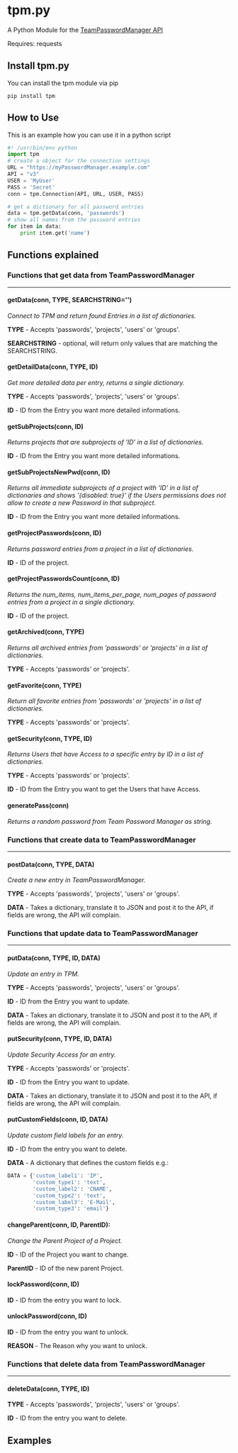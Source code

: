 # tpm.py

A Python Module for the [TeamPasswordManager API](http://teampasswordmanager.com/docs/api/)

Requires: requests

## Install tpm.py

You can install the tpm module via pip

    pip install tpm

## How to Use

This is an example how you can use it in a python script
```python
#! /usr/bin/env python
import tpm
# create a object for the connection settings
URL = "https://myPasswordManager.example.com"
API = "v3"
USER = 'MyUser'
PASS = 'Secret'
conn = tpm.Connection(API, URL, USER, PASS)

# get a dictionary for all password entries
data = tpm.getData(conn, 'passwords')
# show all names from the password entries
for item in data:
    print item.get('name')
```
## Functions explained
### Functions that get data from TeamPasswordManager
---
#### getData(conn, TYPE, SEARCHSTRING='')

*Connect to TPM and return found Entries in a list of dictionaries.*

**TYPE** - Accepts 'passwords', 'projects', 'users' or 'groups'.

**SEARCHSTRING** - optional, will return only values
that are matching the SEARCHSTRING.

#### getDetailData(conn, TYPE, ID)

*Get more detailed data per entry, returns a single dictionary.*

**TYPE** - Accepts 'passwords', 'projects', 'users' or 'groups'.

**ID** - ID from the Entry you want more detailed informations.

#### getSubProjects(conn, ID)

*Returns projects that are subprojects of 'ID' in a list of dictionaries.*

**ID** - ID from the Entry you want more detailed informations.

#### getSubProjectsNewPwd(conn, ID)

*Returns all immediate subprojects of a project with 'ID'
in a list of dictionaries and shows '{disabled: true}' if the Users permissions
does not allow to create a new Password in that subproject.*

**ID** - ID from the Entry you want more detailed informations.

#### getProjectPasswords(conn, ID)

*Returns password entries from a project in a list of dictionaries.*

**ID** - ID of the project.

#### getProjectPasswordsCount(conn, ID)

*Returns the num_items, num_items_per_page, num_pages of password entries
from a project in a single dictionary.*

**ID** - ID of the project.

#### getArchived(conn, TYPE)

*Returns all archived entries from 'passwords' or 'projects'
in a list of dictionaries.*

**TYPE** - Accepts 'passwords' or 'projects'.

#### getFavorite(conn, TYPE)

*Return all favorite entries from 'passwords' or 'projects'
in a list of dictionaries.*

**TYPE** - Accepts 'passwords' or 'projects'.

#### getSecurity(conn, TYPE, ID)

*Returns Users that have Access to a specific entry by ID
in a list of dictionaries.*

**TYPE** - Accepts 'passwords' or 'projects'.

**ID** - ID from the Entry you want to get the Users that have Access.

#### generatePass(conn)

*Returns a random password from Team Password Manager as string.*

### Functions that create data to TeamPasswordManager
---
#### postData(conn, TYPE, DATA)

*Create a new entry in TeamPasswordManager.*

**TYPE** - Accepts 'passwords', 'projects', 'users' or 'groups'.

**DATA** - Takes a dictionary, translate it to JSON and post it to the API, if fields are wrong, the API will complain.

### Functions that update data to TeamPasswordManager
---
#### putData(conn, TYPE, ID, DATA)

*Update an entry in TPM.*

**TYPE** - Accepts 'passwords', 'projects', 'users' or 'groups'.

**ID** - ID from the Entry you want to update.

**DATA** - Takes an dictionary, translate it to JSON and post it to the API, if fields are wrong, the API will complain.

#### putSecurity(conn, TYPE, ID, DATA)

*Update Security Access for an entry.*

**TYPE** - Accepts 'passwords' or 'projects'.

**ID** - ID from the Entry you want to update.

**DATA** - Takes an dictionary, translate it to JSON and post it to the API, if fields are wrong, the API will complain.

#### putCustomFields(conn, ID, DATA)

*Update custom field labels for an entry.*

**ID** - ID from the entry you want to delete.

**DATA** - A dictionary that defines the custom fields e.g.:
```python
DATA = {'custom_label1': 'IP',
        'custom_type1': 'text',
        'custom_label2': 'CNAME',
        'custom_type2': 'text',
        'custom_label3': 'E-Mail',
        'custom_type3': 'email'}
```

#### changeParent(conn, ID, ParentID):

*Change the Parent Project of a Project.*

**ID** - ID of the Project you want to change.

**ParentID** - ID of the new parent Project.

#### lockPassword(conn, ID)

**ID** - ID from the entry you want to lock.

#### unlockPassword(conn, ID)

**ID** - ID from the entry you want to unlock.

**REASON** - The Reason why you want to unlock.

### Functions that delete data from TeamPasswordManager
---
#### deleteData(conn, TYPE, ID)

**TYPE** - Accepts 'passwords', 'projects', 'users' or 'groups'.

**ID** - ID from the entry you want to delete.

## Examples
